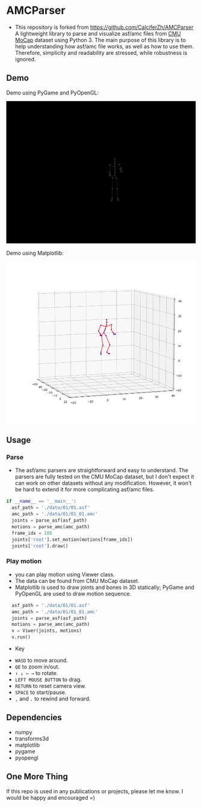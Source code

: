 # AMCParser
- This repository is forked from https://github.com/CalciferZh/AMCParser
A lightweight library to parse and visualize asf/amc files from [CMU MoCap](http://mocap.cs.cmu.edu/) dataset using Python 3.
The main purpose of this library is to help understanding how asf/amc file works, as well as how to use them. Therefore, simplicity and readability are stressed, while robustness is ignored.

## Demo

Demo using PyGame and PyOpenGL:

![3D Demo](plot/demo.gif)

Demo using Matplotlib:

![Static Demo](plot/demo_static.png)

## Usage
### Parse
- The asf/amc parsers are straightforward and easy to understand. The parsers are fully tested on the CMU MoCap dataset, but I don't expect it can work on other datasets without any modification. However, it won't be hard to extend it for more complicating asf/amc files.
```python
if __name__ == '__main__':
  asf_path = './data/01/01.asf'
  amc_path = './data/01/01_01.amc'
  joints = parse_asf(asf_path)
  motions = parse_amc(amc_path)
  frame_idx = 180
  joints['root'].set_motion(motions[frame_idx])
  joints['root'].draw()
```

### Play motion
- you can play motion using Viewer class.
- The data can be found from CMU MoCap dataset.
- Matplotlib is used to draw joints and bones in 3D statically; PyGame and PyOpenGL are used to draw motion sequence.
```python
  asf_path = './data/01/01.asf'
  amc_path = './data/01/01_01.amc'
  joints = parse_asf(asf_path)
  motions = parse_amc(amc_path)
  v = Viwer(joints, motions)
  v.run()
```

- Key
* `WASD` to move around.
* `QE` to zoom in/out.
* `↑ ↓ ← →` to rotate.
* `LEFT MOUSE BUTTON` to drag.
* `RETURN` to reset camera view.
* `SPACE` to start/pause.
* `,` and `.` to rewind and forward.

## Dependencies

* numpy
* transforms3d
* matplotlib
* pygame
* pyopengl

## One More Thing

If this repo is used in any publications or projects, please let me know. I would be happy and encouraged =)
